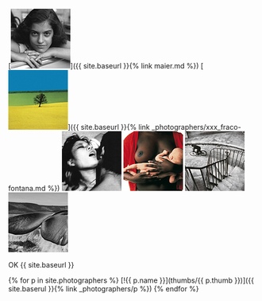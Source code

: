 
[![Vivian Maier](thumbs/vivian-maier-01-thumb.jpg)]({{ site.baseurl }}{% link maier.md %})
[![Franco Fontana](thumbs/franco-fontana-01-thumb.jpg)]({{ site.baseurl }}{% link _photographers/xxx_fraco-fontana.md %})
[![Nobuyoshi Araki](thumbs/nobuyoshi-araki-01-thumb.jpg)](araki.html)
[![Oliviero Toscani](thumbs/oliviero-toscani-02-thumb.jpg)](toscani.html)
[![Henri Cartier-Bresson](thumbs/henri-cartier-bresson-02-thumb.jpg)](cartier-bresson.html)
[![Sebastiao Salgado](thumbs/sebastiao-salgado-01-thumb.jpg)](salgado.html)


<p>
OK {{ site.baseurl }}
</p>


{% for p in site.photographers %}
[!{{ p.name }}](thumbs/{{ p.thumb }})]({{ site.baserul }}{% link _photographers/p %})
{% endfor %}

